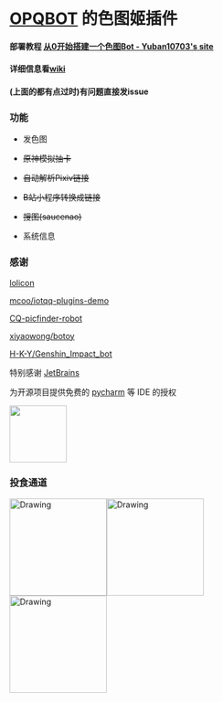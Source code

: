 # [OPQBOT](https://github.com/OPQBOT/OPQ) 的色图姬插件

#### 部署教程 [从0开始搭建一个色图Bot - Yuban10703's site](https://2333.world/_posts/2022_02_13/%E4%BB%8E0%E5%BC%80%E5%A7%8B%E6%90%AD%E5%BB%BA%E4%B8%80%E4%B8%AA%E8%89%B2%E5%9B%BEBot/)

#### 详细信息看[wiki](https://github.com/yuban10703/OPQ-SetuBot/wiki)

#### (上面的都有点过时)有问题直接发issue

### 功能

- 发色图

- ~~原神模拟抽卡~~

- ~~自动解析Pixiv链接~~

- ~~B站小程序转换成链接~~

- ~~搜图(saucenao)~~

- 系统信息

### 感谢

[lolicon](https://api.lolicon.app/#/setu)

[mcoo/iotqq-plugins-demo](https://github.com/mcoo/iotqq-plugins-demo)

[CQ-picfinder-robot](https://github.com/Tsuk1ko/CQ-picfinder-robot)

[xiyaowong/botoy](https://github.com/xiyaowong/botoy)

[H-K-Y/Genshin_Impact_bot](https://github.com/H-K-Y/Genshin_Impact_bot)

特别感谢 [JetBrains](https://www.jetbrains.com/?from=OPQ-SetuBot)

为开源项目提供免费的 [pycharm](https://www.jetbrains.com/pycharm/?from=OPQ-SetuBot) 等 IDE 的授权  

[<img src="https://cdn.jsdelivr.net/gh/yuban10703/BlogImgdata/img/20210305185521.png" width="100"/>](https://www.jetbrains.com/?from=OPQ-SetuBot)

### 投食通道

<img src="https://cdn.jsdelivr.net/gh/yuban10703/BlogImgdata/img/支付宝收款码.jpg" alt="Drawing" width="170px" /><img src="https://cdn.jsdelivr.net/gh/yuban10703/BlogImgdata/img/QQ收款码.png" alt="Drawing" width="170px" /><img src="https://cdn.jsdelivr.net/gh/yuban10703/BlogImgdata/img/微信赞赏码.png" alt="Drawing" width="170px" />
